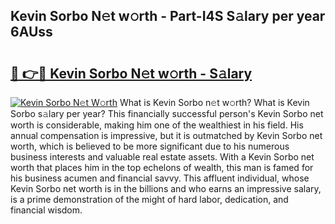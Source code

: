 ## Kevin Sorbo N𝚎t w𝚘rth - Part-I4S S𝚊lary per year 6AUss

# <h2><a href="http://gc2lkqz.nevu.top/?p=Kevin+Sorbo">🔗 👉🔴 Kevin Sorbo N𝚎t w𝚘rth - S𝚊lary</a></h2>

[![Kevin Sorbo N𝚎t W𝚘rth](https://i.imgur.com/Oavwk0R.jpeg)](http://gc2lkqz.nevu.top/?p=Kevin+Sorbo)
What is Kevin Sorbo n𝚎t w𝚘rth? What is Kevin Sorbo s𝚊lary per year?
This financially successful person's Kevin Sorbo net worth is considerable, making him one of the wealthiest in his field. His annual compensation is impressive, but it is outmatched by Kevin Sorbo net worth, which is believed to be more significant due to his numerous business interests and valuable real estate assets. With a Kevin Sorbo net worth that places him in the top echelons of wealth, this man is famed for his business acumen and financial savvy. This affluent individual, whose Kevin Sorbo net worth is in the billions and who earns an impressive salary, is a prime demonstration of the might of hard labor, dedication, and financial wisdom.
